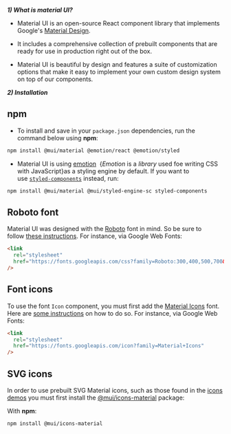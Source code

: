 ***1) What is material UI?***

- Material UI is an open-source React component library that implements Google's [Material Design](https://material.io/).

- It includes a comprehensive collection of prebuilt components that are ready for use in production right out of the box.

- Material UI is beautiful by design and features a suite of customization options that make it easy to implement your own custom design system on top of our components.

***2) Installation***

## npm

- To install and save in your `package.json` dependencies, run the command below using **npm**:

```sh
npm install @mui/material @emotion/react @emotion/styled
```

- Material UI is using [emotion](https://emotion.sh/docs/introduction)  {*Emotion* is a *library* used foe writing CSS with JavaScript}as a styling engine by default. If you want to use [`styled-components`](https://styled-components.com/) instead, run:


```sh
npm install @mui/material @mui/styled-engine-sc styled-components
```

## Roboto font

Material UI was designed with the [Roboto](https://fonts.google.com/specimen/Roboto) font in mind. So be sure to follow [these instructions](https://mui.com/material-ui/react-typography/#general). For instance, via Google Web Fonts:

```html
<link
  rel="stylesheet"
  href="https://fonts.googleapis.com/css?family=Roboto:300,400,500,700&display=swap"
/>
```

## Font icons

To use the font `Icon` component, you must first add the [Material Icons](https://fonts.google.com/icons?icon.set=Material+Icons) font. Here are [some instructions](https://mui.com/material-ui/icons/#font-icons) on how to do so. For instance, via Google Web Fonts:

```html
<link
  rel="stylesheet"
  href="https://fonts.googleapis.com/icon?family=Material+Icons"
/>
```

## SVG icons

In order to use prebuilt SVG Material icons, such as those found in the [icons demos](https://mui.com/material-ui/icons/) you must first install the [@mui/icons-material](https://www.npmjs.com/package/@mui/icons-material) package:

With **npm**:

```sh
npm install @mui/icons-material
```




